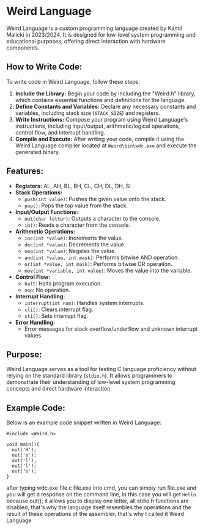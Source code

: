 # Weird Language

Weird Language is a custom programming language created by Kamil Malicki in 2023/2024. It is designed for low-level system programming and educational purposes, offering direct interaction with hardware components.

## How to Write Code:

To write code in Weird Language, follow these steps:

1. **Include the Library:** Begin your code by including the "Weird.h" library, which contains essential functions and definitions for the language.
2. **Define Constants and Variables:** Declare any necessary constants and variables, including stack size (`STACK_SIZE`) and registers.
3. **Write Instructions:** Compose your program using Weird Language's instructions, including input/output, arithmetic/logical operations, control flow, and interrupt handling.
4. **Compile and Execute:** After writing your code, compile it using the Weird Language compiler located at `Weird\bin\wdc.exe` and execute the generated binary.

## Features:

- **Registers:** AL, AH, BL, BH, CL, CH, DL, DH, SI
- **Stack Operations:**
  - `push(int value)`: Pushes the given value onto the stack.
  - `pop()`: Pops the top value from the stack.
- **Input/Output Functions:**
  - `out(char letter)`: Outputs a character to the console.
  - `in()`: Reads a character from the console.
- **Arithmetic Operations:**
  - `inc(int *value)`: Increments the value.
  - `dec(int *value)`: Decrements the value.
  - `neg(int *value)`: Negates the value.
  - `and(int *value, int mask)`: Performs bitwise AND operation.
  - `or(int *value, int mask)`: Performs bitwise OR operation.
  - `mov(int *variable, int value)`: Moves the value into the variable.
- **Control Flow:** 
  - `halt`: Halts program execution.
  - `nop`: No operation.
- **Interrupt Handling:** 
  - `interrupt(int num)`: Handles system interrupts.
  - `cli()`: Clears interrupt flag.
  - `sti()`: Sets interrupt flag.
- **Error Handling:** 
  - Error messages for stack overflow/underflow and unknown interrupt values.

## Purpose:

Weird Language serves as a tool for testing C language proficiency without relying on the standard library (`stdio.h`). It allows programmers to demonstrate their understanding of low-level system programming concepts and direct hardware interaction.

## Example Code:

Below is an example code snippet written in Weird Language:

```weird
#include <Weird.h>

void main(){
  out('H');
  out('e');
  out('l');
  out('l');
  out('o');
}
```
after typing wdc.exe file.c file.exe into cmd, you can simply run file.exe and you will get a response on the command line, in this case you will get `Hello` because out(); it allows you to display one letter, all stdio.h functions are disabled, that's why the language itself resembles the operations and the result of these operations of the assembler, that's why I called it Weird Language

